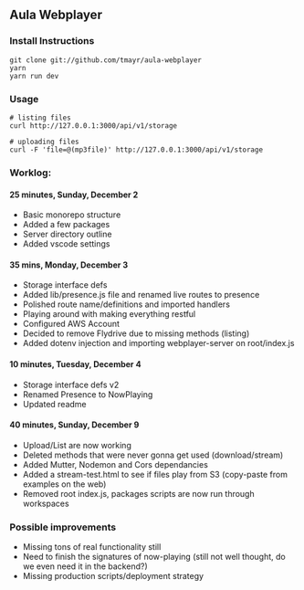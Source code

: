 ## Aula Webplayer

### Install Instructions

```
git clone git://github.com/tmayr/aula-webplayer
yarn
yarn run dev
```

### Usage

```
# listing files
curl http://127.0.0.1:3000/api/v1/storage

# uploading files
curl -F 'file=@(mp3file)' http://127.0.0.1:3000/api/v1/storage
```

### Worklog:

#### 25 minutes, Sunday, December 2

- Basic monorepo structure
- Added a few packages
- Server directory outline
- Added vscode settings

#### 35 mins, Monday, December 3

- Storage interface defs
- Added lib/presence.js file and renamed live routes to presence
- Polished route name/definitions and imported handlers
- Playing around with making everything restful
- Configured AWS Account
- Decided to remove Flydrive due to missing methods (listing)
- Added dotenv injection and importing webplayer-server on root/index.js

#### 10 minutes, Tuesday, December 4

- Storage interface defs v2
- Renamed Presence to NowPlaying
- Updated readme

#### 40 minutes, Sunday, December 9

- Upload/List are now working
- Deleted methods that were never gonna get used (download/stream)
- Added Mutter, Nodemon and Cors dependancies
- Added a stream-test.html to see if files play from S3 (copy-paste from examples on the web)
- Removed root index.js, packages scripts are now run through workspaces

### Possible improvements

- Missing tons of real functionality still
- Need to finish the signatures of now-playing (still not well thought, do we even need it in the backend?)
- Missing production scripts/deployment strategy

